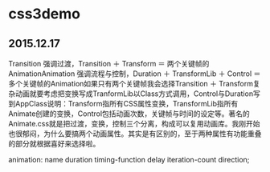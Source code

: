 # css3demo
## 2015.12.17

Transition 强调过渡，Transition ＋ Transform ＝ 两个关键帧的AnimationAnimation 强调流程与控制，Duration ＋ TransformLib ＋ Control ＝ 多个关键帧的Animation如果只有两个关键帧我会选择Transition ＋ Transform复杂动画就要考虑把变换写成TranformLib以Class方式调用，Control与Duration写到AppClass说明：Transform指所有CSS属性变换，TransformLib指所有Animate创建的变换，Control包括动画次数，关键帧与时间的设定等。著名的Animate.css就是把过渡，变换，控制三个分离，构成可以复用动画库。我刚开始也很郁闷，为什么要搞两个动画属性。其实是有区别的，至于两种属性有功能重叠的部分就根据喜好来选择啦。

animation: name duration timing-function delay iteration-count direction;